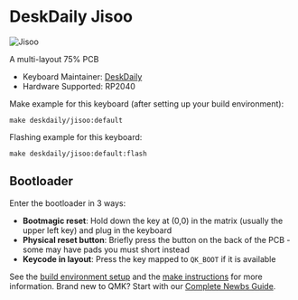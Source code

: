# DeskDaily Jisoo

![Jisoo](https://i.imgur.com/c1Ja1NGh.png)

A multi-layout 75% PCB

* Keyboard Maintainer: [DeskDaily](https://github.com/DeskDaily)
* Hardware Supported: RP2040

Make example for this keyboard (after setting up your build environment):

    make deskdaily/jisoo:default
	
Flashing example for this keyboard:

    make deskdaily/jisoo:default:flash

## Bootloader

Enter the bootloader in 3 ways:

* **Bootmagic reset**: Hold down the key at (0,0) in the matrix (usually the upper left key) and plug in the keyboard
* **Physical reset button**: Briefly press the button on the back of the PCB - some may have pads you must short instead
* **Keycode in layout**: Press the key mapped to `QK_BOOT` if it is available

See the [build environment setup](https://docs.qmk.fm/#/getting_started_build_tools) and the [make instructions](https://docs.qmk.fm/#/getting_started_make_guide) for more information. Brand new to QMK? Start with our [Complete Newbs Guide](https://docs.qmk.fm/#/newbs).